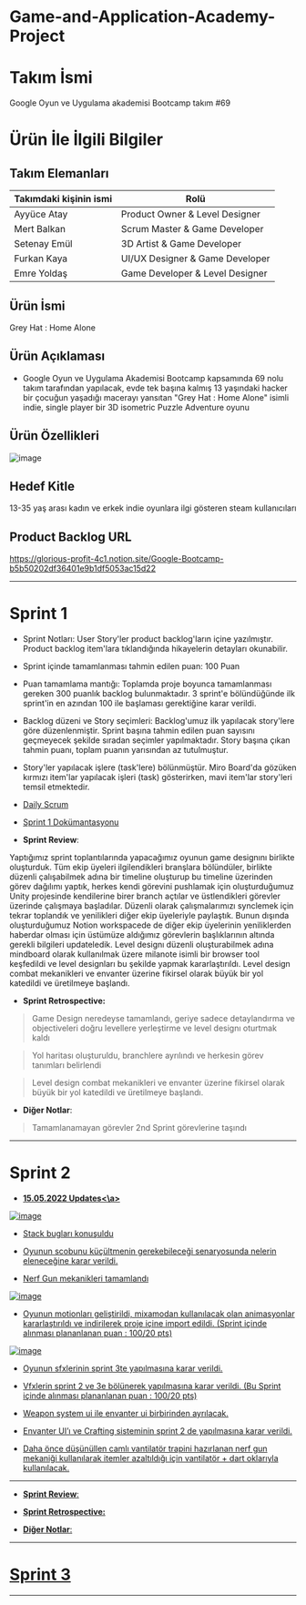 # Game-and-Application-Academy-Project

# **Takım İsmi**

Google Oyun ve Uygulama akademisi Bootcamp takım #69

# Ürün İle İlgili Bilgiler
  
## Takım Elemanları

| Takımdaki kişinin ismi  | Rolü |
| ------------- | ------------- |
|  Ayyüce Atay| Product Owner & Level Designer|
|  Mert Balkan| Scrum Master & Game Developer|
|  Setenay Emül| 3D Artist & Game Developer|
|  Furkan Kaya|  UI/UX Designer & Game Developer|
|  Emre Yoldaş| Game Developer & Level Designer|

## Ürün İsmi

Grey Hat : Home Alone

## Ürün Açıklaması

- Google Oyun ve Uygulama Akademisi Bootcamp kapsamında 69 nolu takım tarafından yapılacak, evde tek başına kalmış 13 yaşındaki hacker bir çocuğun yaşadığı macerayı yansıtan "Grey Hat : Home Alone" isimli indie, single player bir 3D isometric Puzzle Adventure oyunu

## Ürün Özellikleri

![image](https://user-images.githubusercontent.com/95376425/165622665-d451b272-bb72-4da3-8d8c-50adeaf01349.png)

## Hedef Kitle

13-35 yaş arası kadın ve erkek indie oyunlara ilgi gösteren steam kullanıcıları


## Product Backlog URL

https://glorious-profit-4c1.notion.site/Google-Bootcamp-b5b50202df36401e9b1df5053ac15d22 

---

# Sprint 1

* Sprint Notları: User Story'ler product backlog'ların içine yazılmıştır. Product backlog item'lara tıklandığında hikayelerin detayları okunabilir.

* Sprint içinde tamamlanması tahmin edilen puan: 100 Puan

* Puan tamamlama mantığı: Toplamda proje boyunca tamamlanması gereken 300 puanlık backlog bulunmaktadır. 3 sprint'e bölündüğünde ilk sprint'in en azından 100 ile başlaması gerektiğine karar verildi.

* Backlog düzeni ve Story seçimleri: Backlog'umuz ilk yapılacak story'lere göre düzenlenmiştir. Sprint başına tahmin edilen puan sayısını geçmeyecek şekilde sıradan seçimler yapılmaktadır. Story başına çıkan tahmin puanı, toplam puanın yarısından az tutulmuştur.

* Story'ler yapılacak işlere (task'lere) bölünmüştür. Miro Board'da gözüken kırmızı item'lar yapılacak işleri (task) gösterirken, mavi item'lar story'leri temsil etmektedir.

* <a href = "https://docs.google.com/document/d/1-YL_gxEn41rRx2XT2yHJaFkE5n3s698cRqE6_lMDz8s/edit?usp=sharing">Daily Scrum</a>

 * <a href = "https://docs.google.com/document/d/1DNTSnRsbarsP6R8FLp0kq5bD4ZkfKmlVKgvg4bsShbA/edit?usp=sharing">Sprint 1 Dokümantasyonu</a>

- **Sprint Review**: 

Yaptığımız sprint toplantılarında yapacağımız oyunun game designını birlikte oluşturduk. Tüm ekip üyeleri ilgilendikleri branşlara bölündüler, birlikte düzenli çalışabilmek adına bir timeline oluşturup bu timeline üzerinden görev dağılımı yaptık, herkes kendi görevini pushlamak için oluşturduğumuz Unity projesinde kendilerine birer branch açtılar ve üstlendikleri görevler üzerinde çalışmaya başladılar. Düzenli olarak çalışmalarımızı synclemek için tekrar toplandık ve yenilikleri diğer ekip üyeleriyle paylaştık. Bunun dışında oluşturduğumuz Notion workspacede de diğer ekip üyelerinin yeniliklerden haberdar olması için üstümüze aldığımız görevlerin başlıklarının altında gerekli bilgileri updateledik. Level designı düzenli oluşturabilmek adına mindboard olarak kullanılmak üzere milanote isimli bir browser tool keşfedildi ve level designları bu şekilde yapmak kararlaştırıldı. Level design combat mekanikleri ve envanter üzerine fikirsel olarak büyük bir yol katedildi ve üretilmeye başlandı.

- **Sprint Retrospective:**

> Game Design neredeyse tamamlandı, geriye sadece detaylandırma ve objectiveleri doğru levellere yerleştirme ve level designı oturtmak kaldı

> Yol haritası oluşturuldu, branchlere ayrılındı ve herkesin görev tanımları belirlendi

> Level design combat mekanikleri ve envanter üzerine fikirsel olarak büyük bir yol katedildi ve üretilmeye başlandı.

- **Diğer Notlar**:

> Tamamlanamayan görevler 2nd Sprint görevlerine taşındı

---

# Sprint 2

- **<a href = (https://www.notion.so/Scrum-meeting-3-c34e9e2de29a4f89a1f865f78f33051e> 15.05.2022 Updates<\a>** 


![image](https://user-images.githubusercontent.com/95376425/168487222-73c5f14a-e1b5-4f05-82e7-259e1f1fa836.png)

- Stack bugları konuşuldu

- Oyunun scobunu küçültmenin gerekebileceği senaryosunda nelerin eleneceğine karar verildi.

- Nerf Gun mekanikleri tamamlandı

![image](https://user-images.githubusercontent.com/95376425/168487061-17aa282d-0c5a-4f3f-ad92-82f5096f6175.png)

- Oyunun motionları geliştirildi, mixamodan kullanılacak olan animasyonlar kararlaştırıldı ve indirilerek proje içine import edildi. (Sprint içinde alınması plananlanan puan : 100/20 pts)

![image](https://user-images.githubusercontent.com/95376425/168487359-20a0297e-2dcd-4ab3-836b-b6142ecb19ea.png)

- Oyunun sfxlerinin sprint 3te yapılmasına karar verildi.

- Vfxlerin sprint 2 ve 3e bölünerek yapılmasına karar verildi. (Bu Sprint içinde alınması plananlanan puan : 100/20 pts)

- Weapon system ui ile envanter ui birbirinden ayrılacak. 

- Envanter UI’ı ve Crafting sisteminin sprint 2 de yapılmasına karar verildi.

- Daha önce düşünüllen camlı vantilatör trapini hazırlanan nerf gun mekaniği kullanılarak itemler azaltıldığı için vantilatör + dart oklarıyla kullanılacak.


---
- **Sprint Review**: 


- **Sprint Retrospective:**


- **Diğer Notlar**:



---

# Sprint 3

---
